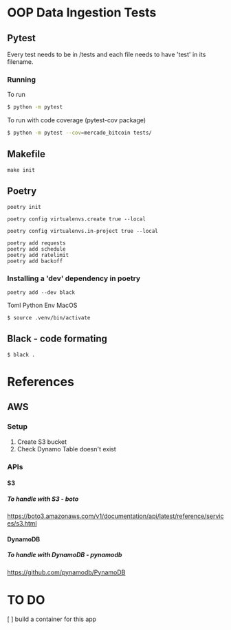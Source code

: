 # OOP Data Ingestion Tests

## Pytest
Every test needs to be in /tests and each file needs to have 'test' in its filename.

### Running
To run
```bash
$ python -m pytest
```

To run with code coverage (pytest-cov package)
```bash
$ python -m pytest --cov=mercado_bitcoin tests/
``` 

## Makefile

```make init```

## Poetry

```poetry init```

```poetry config virtualenvs.create true --local```

```poetry config virtualenvs.in-project true --local```

```
poetry add requests
poetry add schedule
poetry add ratelimit
poetry add backoff
```

### Installing a 'dev' dependency in poetry
```
poetry add --dev black
```

Toml Python Env
MacOS
```
$ source .venv/bin/activate
```

## Black - code formating
```
$ black .
```

# References

## AWS

### Setup
1. Create S3 bucket
2. Check Dynamo Table doesn't exist

### APIs

#### S3

##### To handle with S3 - boto
https://boto3.amazonaws.com/v1/documentation/api/latest/reference/services/s3.html

#### DynamoDB

##### To handle with DynamoDB - pynamodb
https://github.com/pynamodb/PynamoDB

# TO DO

[ ] build a container for this app